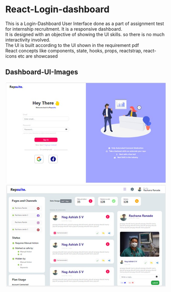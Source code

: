 # React-Login-dashboard
This is a Login-Dashboard User Interface done as a part of assignment test for internship recruitment. It is a responsive dashboard.<br/>
It is designed with an objective of showing the UI skills. so there is no much interactivity involved.<br>
The UI is built according to the UI shown in the requirement pdf <br>
React concepts like components, state, hooks, props, reactstrap, react-icons etc are showcased

## Dashboard-UI-Images
![LoginUI](https://github.com/ashishsv029/React-Login-dashboard/blob/master/dashboard-ui/dash-login.jpeg)
<br/>
![DashboardUI](https://github.com/ashishsv029/React-Login-dashboard/blob/master/dashboard-ui/dashboard.jpeg)



